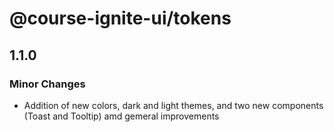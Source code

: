 # @course-ignite-ui/tokens

## 1.1.0

### Minor Changes

- Addition of new colors, dark and light themes, and two new components (Toast and Tooltip) amd gemeral improvements
